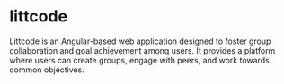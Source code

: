 # littcode
Littcode is an Angular-based web application designed to foster group collaboration and goal achievement among users. It provides a platform where users can create groups, engage with peers, and work towards common objectives.

